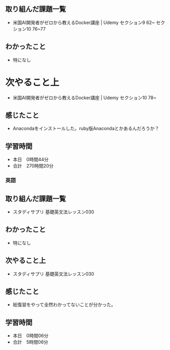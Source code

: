 ## 取り組んだ課題一覧
- 米国AI開発者がゼロから教えるDocker講座 | Udemy セクション9 62~ セクション10 76~77
## わかったこと
- 特になし
# 次やること上
- 米国AI開発者がゼロから教えるDocker講座 | Udemy セクション10 78~
## 感じたこと
- Anacondaをインストールした。ruby版Anacondaとかあるんだろうか？
## 学習時間
- 本日　0時間44分
- 合計　270時間20分



### 英語
## 取り組んだ課題一覧
- スタディサプリ 基礎英文法レッスン030
## わかったこと
- 特になし
## 次やること上
- スタディサプリ 基礎英文法レッスン030
## 感じたこと
- 総復習をやって全然わかってないことが分かった。
## 学習時間
- 本日　0時間06分
- 合計　5時間06分